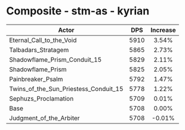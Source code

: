 # Composite - stm-as - kyrian
| Actor | DPS | Increase |
|---|:---:|:---:|
|Eternal_Call_to_the_Void|5910|3.54%|
|Talbadars_Stratagem|5865|2.73%|
|Shadowflame_Prism_Conduit_15|5829|2.11%|
|Shadowflame_Prism|5825|2.05%|
|Painbreaker_Psalm|5792|1.47%|
|Twins_of_the_Sun_Priestess_Conduit_15|5778|1.22%|
|Sephuzs_Proclamation|5709|0.01%|
|Base|5708|0.00%|
|Judgment_of_the_Arbiter|5708|-0.01%|
